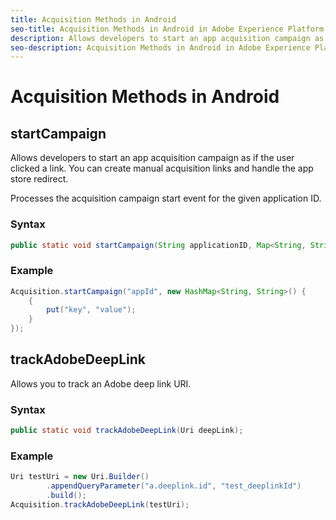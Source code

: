 ```yaml
---
title: Acquisition Methods in Android
seo-title: Acquisition Methods in Android in Adobe Experience Platform Launch
description: Allows developers to start an app acquisition campaign as if the user clicked a link. You can create manual acquisition links and handle the app store redirect.
seo-description: Acquisition Methods in Android in Adobe Experience Platform Launch
---
```


# Acquisition Methods in Android

## startCampaign

Allows developers to start an app acquisition campaign as if the user clicked a link. You can create manual acquisition links and handle the app store redirect.

Processes the acquisition campaign start event for the given application ID.

### Syntax

```java
public static void startCampaign(String applicationID, Map<String, String> additionalData)
```

### Example

```java
Acquisition.startCampaign("appId", new HashMap<String, String>() {
    {
        put("key", "value");
    }
});
```

## trackAdobeDeepLink

Allows you to track an Adobe deep link URI.

### Syntax

```java
public static void trackAdobeDeepLink(Uri deepLink);
```

### Example

```java
Uri testUri = new Uri.Builder()
        .appendQueryParameter("a.deeplink.id", "test_deeplinkId")
        .build();
Acquisition.trackAdobeDeepLink(testUri);
```
